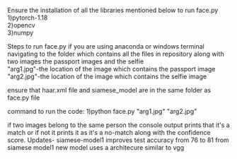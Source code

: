 Ensure the installation of all the libraries mentioned below to run face.py<br>
1)pytorch-1.18<br>
2)opencv<br>
3)numpy<br>

Steps to run face.py
if you are using anaconda or windows terminal navigating to the folder which contains all the files in repository
along with two images the passport images and the selfie<br>
"arg1.jpg"-the location of the image which contains the passport image<br>
"arg2.jpg"-the location of the image which contains the selfie image<br>

ensure that haar.xml file and siamese_model are in the same folder as face.py file

command to run the code:
1)python face.py "arg1.jpg" "arg2.jpg"

if two images belong to the same person the console output prints that it's a match or if not it prints it as it's a no-match 
along with the confidence score.
Updates-
siamese-model1 improves test accuracy from 76 to 81 from siamese model1 
new model uses a architecure similar to vgg

